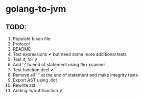 ﻿# golang-to-jvm

## TODO:
1. Populate bison file
2. Protocol
3. README
4. Test expressions ✔ but need some more additional tests
5. Test if, for ✔
6. Add ';' to end of statement using flex scanner
7. Test function decl	✔
8. Remove all ';' at the end of statement and make integrity tests
9. Export AST using .dot
10. Rewrite ast
11. Adding In/out function ✔

